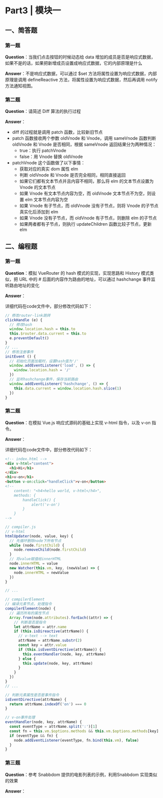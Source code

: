 # Part3 | 模块一

## 一、简答题

### 第一题

**Question**：当我们点击按钮的时候动态给 data 增加的成员是否是响应式数据，如果不是的话，如果把新增成员设置成响应式数据，它的内部原理是什么

**Answer**：不是响应式数据，可以通过 $set 方法将属性设置为响应式数据，内部原理是调用 defineReactive 方法，将属性设置为响应式数据，然后再调用 notify 方法通知视图。

### 第二题

**Question**：请简述 Diff 算法的执行过程

**Answer**：

- diff 的过程就是调用 patch 函数，比较新旧节点
- patch 函数接收两个参数 oldVnode 和 Vnode，调用 sameVnode 函数判断 oldVnode 和 Vnode 是否相同，根据 sameVnode 返回结果分为两种情况：
  - true：执行  patchVnode
  - false：用  Vnode 替换 oldVnode
- patchVnode 这个函数做了以下事情：
  - 获取对应的真实 dom 属性 elm
  - 判断 oldVnode 和 Vnode 是否完全相同，相同直接返回
  - 如果它们都有文本节点并且内容不相同，那么将 elm 的文本节点设置为 Vnode 的文本节点
  - 如果 Vnode 有文本节点内容为空，而 oldVnode 文本节点不为空，则设置 elm 文本节点内容为空
  - 如果 Vnode 有子节点，而 oldVnode 没有子节点，则将 Vnode 的子节点真实化后添加到 elm
  - 如果 Vnode 没有子节点，而 oldVnode 有子节点，则删除 elm 的子节点
  - 如果两者都有子节点，则执行 updateChildren 函数比较子节点，更新 elm

## 二、编程题

### 第一题

**Question**：模拟 VueRouter 的 hash 模式的实现，实现思路和 History 模式类似，把 URL 中的 # 后面的内容作为路由的地址，可以通过 hashchange 事件监听路由地址的变化

**Answer**：

详细代码在code文件中，部分修改代码如下：

```js
// 修改router-link跳转
clickHandle (e) {
  // 修改hash
  window.location.hash = this.to
  this.$router.data.current = this.to
  e.preventDefault()
}
// ...
// 修改注册事件
initEvent () {
  // 初始化页面加载时，设置hash值为'/'
  window.addEventListener('load', () => {
    window.location.hash = '/'
  })
  // 监听hashchange事件，保存当前路由
  window.addEventListener('hashchange', () => {
    this.data.current = window.location.hash.slice(1)
  })
}
```

### 第二题

**Question**：在模拟 Vue.js 响应式源码的基础上实现 v-html 指令，以及 v-on 指令。

**Answer**：

详细代码在code文件中，部分修改代码如下：

```html
<!-- index.html -->
<div v-html="content">
  <h1>Hi</h1>
</div>
<h1>v-on</h1>
<button v-on:click="handleClick">v-on</button>
<!-- 
	content: "<h4>hello world, v-html</h4>",
	methods: {
		handleClick() {
			alert('v-on')
		}
	}
-->
```

```js
// compiler.js
// v-html
htmlUpdater(node, value, key) {
  // 先循环删除node下所有节点
  while (node.firstChild) {
    node.removeChild(node.firstChild)
  }
  // 将value赋值给innerHTML
  node.innerHTML = value
  new Watcher(this.vm, key, (newValue) => {
    node.innerHTML = newValue
  })
}

// ...

// compilerElement
// 编译元素节点，处理指令
compilerElement(node) {
  // 遍历所有的属性节点
  Array.from(node.attributes).forEach((attr) => {
    // 判断是否是指令
    let attrName = attr.name
    if (this.isDireactive(attrName)) {
      // v-text --> text
      attrName = attrName.substr(2)
      const key = attr.value
      if (this.isEventDirective(attrName)) {
        this.eventHandler(node, key, attrName)
      } else {
        this.update(node, key, attrName)
      }
    }
  })
}
// ...

// 判断元素属性是否是事件指令
isEventDirective(attrName) {
  return attrName.indexOf('on') === 0
}

// v-on事件处理
eventHandler(node, key, attrName) {
  const eventType = attrName.split(':')[1]
  const fn = this.vm.$options.methods && this.vm.$options.methods[key]
  if (eventType && fn) {
    node.addEventListener(eventType, fn.bind(this.vm), false)
  }
}
```



### 第三题

**Question**：参考 Snabbdom 提供的电影列表的示例，利用Snabbdom 实现类似的效果

**Answer**：

